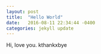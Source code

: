 ```yaml
---
layout: post
title:  "Hello World"
date:   2016-08-11 22:34:44 -0400
categories: jekyll update
---
```


Hi, love you. kthankxbye
